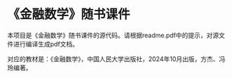 # 《金融数学》随书课件

本项目是《金融数学》随书课件的源代码。请根据readme.pdf中的提示，对源文件进行编译生成pdf文档。

对应的教材是：《金融数学》，中国人民大学出版社，2024年10月出版，方杰、冯玲编著。

